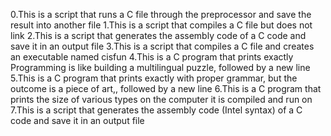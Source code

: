 0.This is a script that runs a C file through the preprocessor and save the result into another file
1.This is a script that compiles a C file but does not link
2.This is a script that generates the assembly code of a C code and save it in an output file
3.This is a script that compiles a C file and creates an executable named cisfun
4.This is a C program that prints exactly Programming is like building a multilingual puzzle, followed by a new line
5.This is a C program that prints exactly with proper grammar, but the outcome is a piece of art,, followed by a new line
6.This is a C program that prints the size of various types on the computer it is compiled and run on
7.This is a script that generates the assembly code (Intel syntax) of a C code and save it in an output file
